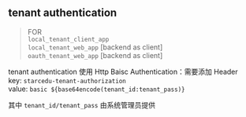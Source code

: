## tenant authentication

>FOR  
`local_tenant_client_app`  
`local_tenant_web_app` [backend as client]  
`oauth_tenant_web_app` [backend as client]  

tenant authentication 使用 Http Baisc Authentication：需要添加 Header   
key: `starcedu-tenant-authorization`  
value: `basic ${base64encode(tenant_id:tenant_pass)}`  

其中 `tenant_id/tenant_pass` 由系统管理员提供

